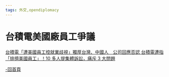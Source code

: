 ```yaml
---
tags: 外交,opendiplomacy 
---
```



# 台積電美國廠員工爭議

[台積電「遭美國員工控就業歧視」獨厚台灣、中國人　公司回應否認
](https://www.mirrormedia.mg/story/20241114edi043)
[台積電遭指「排擠美國員工」！10 多人提集體訴訟，痛斥 3 大問題](https://www.managertoday.com.tw/articles/view/69488?)

[-回首頁](https://g0v.hackmd.io/sdmD8FHiQQ2u1PjRX01Qkw?view)